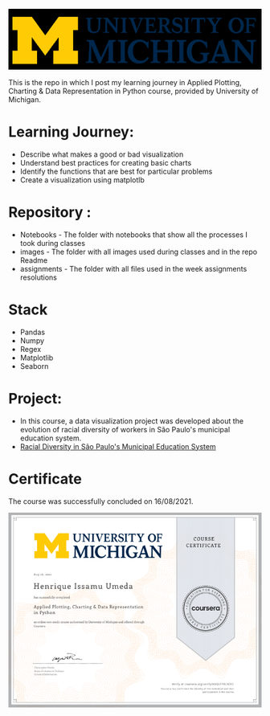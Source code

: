 ![](images/um-logo.png)


This is the repo in which I post my learning journey in Applied Plotting, Charting & Data Representation in Python course, provided by University of Michigan.

# Learning Journey:
- Describe what makes a good or bad visualization
- Understand best practices for creating basic charts
- Identify the functions that are best for particular problems
- Create a visualization using matplotlb


# Repository :
- Notebooks - The folder with notebooks that show all the processes I took during classes
- images - The folder with all images used during classes and in the repo Readme
- assignments - The folder with all files used in the week assignments resolutions


# Stack 
- Pandas
- Numpy
- Regex
- Matplotlib
- Seaborn


# Project:
- In this course, a data visualization project was developed about the evolution of racial diversity of workers in São Paulo's municipal education system.
- [Racial Diversity in São Paulo's Municipal Education System](https://github.com/henriqueumeda/Data-Science-study/tree/main/UM/02%20-%20Applied%20Plotting%2C%20Charting%20%26%20Data%20Representation%20in%20Python/assignments/assignment4)

# Certificate 
The course was successfully concluded on 16/08/2021.

![](images/certificate.png)
